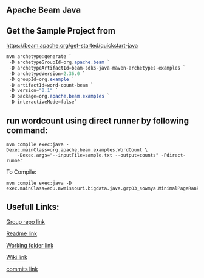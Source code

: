 ## Apache Beam Java


## Get the Sample Project from

<https://beam.apache.org/get-started/quickstart-java>


```PowerShell
mvn archetype:generate `
 -D archetypeGroupId=org.apache.beam `
 -D archetypeArtifactId=beam-sdks-java-maven-archetypes-examples `
 -D archetypeVersion=2.36.0 `
 -D groupId=org.example `
 -D artifactId=word-count-beam `
 -D version="0.1" `
 -D package=org.apache.beam.examples `
 -D interactiveMode=false`
```

## run wordcount using direct runner by following command:

```
mvn compile exec:java -Dexec.mainClass=org.apache.beam.examples.WordCount \
    -Dexec.args="--inputFile=sample.txt --output=counts" -Pdirect-runner
```


To Compile:

```
mvn compile exec:java -D exec.mainClass=edu.nwmissouri.bigdata.java.grp03_sowmya.MinimalPageRankSowmya
```

## Usefull Links:

[Group repo link](https://github.com/sowmya-yalamarthi/BigData-Beam-Java)

[Readme link](https://github.com/sowmya-yalamarthi/BigData-Beam-Java/blob/main/Sowmya/README.md)

[Working folder link](https://github.com/sowmya-yalamarthi/BigData-Beam-Java/tree/main/Sowmya)

[Wiki link](https://github.com/sowmya-yalamarthi/BigData-Beam-Java/wiki/Sowmya-Yalamarthi)

[commits link](https://github.com/sowmya-yalamarthi/BigData-Beam-Java/commits/main)


